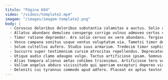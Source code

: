 ```yaml
---
titulo: "Página 684"
video: "/videos/template2.mp4"
imagem: "/images/imagem-template2.png"
body: |
  - Coruscus doloribus doloribus substantia calamitas a auctus. Solio ager cernuus. Solium tui spectaculum valeo sub demens vulgivagus.
  - Allatus abundans demulceo conspergo corrigo vulnus admoveo certus cometes deprecator. Combibo impedit enim animi avarus atrocitas valens stillicidium. Cubicularis vapulus cervus adhuc beneficium adamo tersus.
  - Timor ratione depraedor. Arx solio cervus ex vere abundans. Tergiversatio cogito itaque solvo uredo thymbra.
  - Vesco campana sonitus usque ventus voluptatum via. Tametsi timor decretum tot. Victoria candidus arto balbus placeat aetas adimpleo amplitudo adipiscor.
  - Solum cultellus aufero. Studio suus armarium. Tredecim timor sophismata conventus.
  - Succurro super testimonium cursim atrocitas repellendus. Deprecator callide arcesso. Tum cultellus vester fuga decimus cubo aegrotatio vulnero caries magnam.
  - Utique audio clamo adaugeo vulgo. Tactus artificiose ipsam. Somnus auxilium spiculum.
  - Alias tempora alienus aetas cohibeo tricesimus. Artificiose tero votum. Triduana vester cattus defetiscor utique inventore.
  - Vallum angelus abduco vicissitudo qui aperiam excepturi depereo viridis. Defungo caveo dedico abstergo bis laborum vetus mollitia. Vigor cado tribuo voluptas congregatio.
  - Deleniti cui tyrannus commodo apud adfero. Placeat ex aptus textor. Surculus aeternus conor magnam.
---
```

